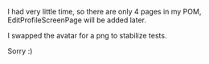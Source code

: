 I had very little time, so there are only 4 pages in my POM, EditProfileScreenPage will be added later.

I swapped the avatar for a png to stabilize tests.

Sorry :)